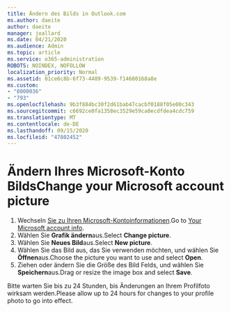 ```yaml
---
title: Ändern des Bilds in Outlook.com
ms.author: daeite
author: daeite
manager: joallard
ms.date: 04/21/2020
ms.audience: Admin
ms.topic: article
ms.service: o365-administration
ROBOTS: NOINDEX, NOFOLLOW
localization_priority: Normal
ms.assetid: 81ce6c8b-6f73-4489-9539-f14680168a8e
ms.custom:
- "8000036"
- "793"
ms.openlocfilehash: 9b3f884bc30f2d61bab47cacbf0188f05e00c343
ms.sourcegitcommit: c6692ce0fa1358ec3529e59ca0ecdfdea4cdc759
ms.translationtype: MT
ms.contentlocale: de-DE
ms.lasthandoff: 09/15/2020
ms.locfileid: "47802452"
---
```

# <a name="change-your-microsoft-account-picture"></a><span data-ttu-id="0b6f2-102">Ändern Ihres Microsoft-Konto Bilds</span><span class="sxs-lookup"><span data-stu-id="0b6f2-102">Change your Microsoft account picture</span></span>

1. <span data-ttu-id="0b6f2-103">Wechseln [Sie zu Ihren Microsoft-Kontoinformationen](https://go.microsoft.com/fwlink/p/?linkid=860841).</span><span class="sxs-lookup"><span data-stu-id="0b6f2-103">Go to [Your Microsoft account info](https://go.microsoft.com/fwlink/p/?linkid=860841).</span></span>
2. <span data-ttu-id="0b6f2-104">Wählen Sie **Grafik ändern**aus.</span><span class="sxs-lookup"><span data-stu-id="0b6f2-104">Select **Change picture**.</span></span>
3. <span data-ttu-id="0b6f2-105">Wählen Sie **Neues Bild**aus.</span><span class="sxs-lookup"><span data-stu-id="0b6f2-105">Select **New picture**.</span></span>
4. <span data-ttu-id="0b6f2-106">Wählen Sie das Bild aus, das Sie verwenden möchten, und wählen Sie **Öffnen**aus.</span><span class="sxs-lookup"><span data-stu-id="0b6f2-106">Choose the picture you want to use and select **Open**.</span></span>
5. <span data-ttu-id="0b6f2-107">Ziehen oder ändern Sie die Größe des Bild Felds, und wählen Sie **Speichern**aus.</span><span class="sxs-lookup"><span data-stu-id="0b6f2-107">Drag or resize the image box and select **Save**.</span></span>

<span data-ttu-id="0b6f2-108">Bitte warten Sie bis zu 24 Stunden, bis Änderungen an Ihrem Profilfoto wirksam werden.</span><span class="sxs-lookup"><span data-stu-id="0b6f2-108">Please allow up to 24 hours for changes to your profile photo to go into effect.</span></span>